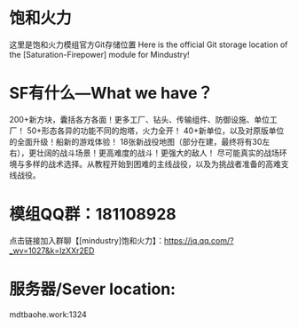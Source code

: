 # 饱和火力
这里是饱和火力模组官方Git存储位置
Here is the official Git storage location of the [Saturation-Firepower] module for Mindustry!

# SF有什么—What we have？
200+新方块，囊括各方各面！更多工厂、钻头、传输组件、防御设施、单位工厂！
50+形态各异的功能不同的炮塔，火力全开！
40+新单位，以及对原版单位的全面升级！船新的游戏体验！
18张新战役地图（部分在建，最终将有30左右），更壮阔的战斗场景！更高难度的战斗！更强大的敌人！
尽可能真实的战场环境与多样的战术选择。从教程开始到困难的主线战役，以及为挑战者准备的高难支线战役。

# 模组QQ群：181108928
点击链接加入群聊【[mindustry]饱和火力】：https://jq.qq.com/?_wv=1027&k=lzXXr2ED

# 服务器/Sever location:
mdtbaohe.work:1324
